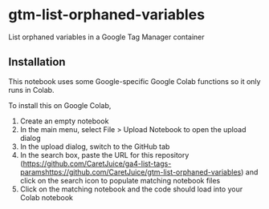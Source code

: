 # gtm-list-orphaned-variables
List orphaned variables in a Google Tag Manager container

## Installation
This notebook uses some Google-specific Google Colab functions so it only runs in Colab.

To install this on Google Colab,

1. Create an empty notebook
2. In the main menu, select File > Upload Notebook to open the upload dialog
3. In the upload dialog, switch to the GitHub tab
4. In the search box, paste the URL for this repository (https://github.com/CaretJuice/ga4-list-tags-paramshttps://github.com/CaretJuice/gtm-list-orphaned-variables) and click on the search icon to populate matching notebook files
5. Click on the matching notebook and the code should load into your Colab notebook
